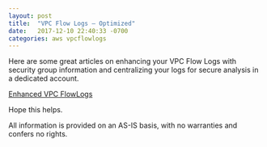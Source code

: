 ```yaml
---
layout: post
title:  "VPC Flow Logs – Optimized"
date:   2017-12-10 22:40:33 -0700
categories: aws vpcflowlogs
---
```

Here are some great articles on enhancing your VPC Flow Logs with security group information and centralizing your logs for secure analysis in a dedicated account.

[Enhanced VPC FlowLogs][aws-post]

Hope this helps.
 
All information is provided on an AS-IS basis, with no warranties and confers no rights.

[aws-post]: https://aws.amazon.com/blogs/security/tag/vpc-flow-logs/
